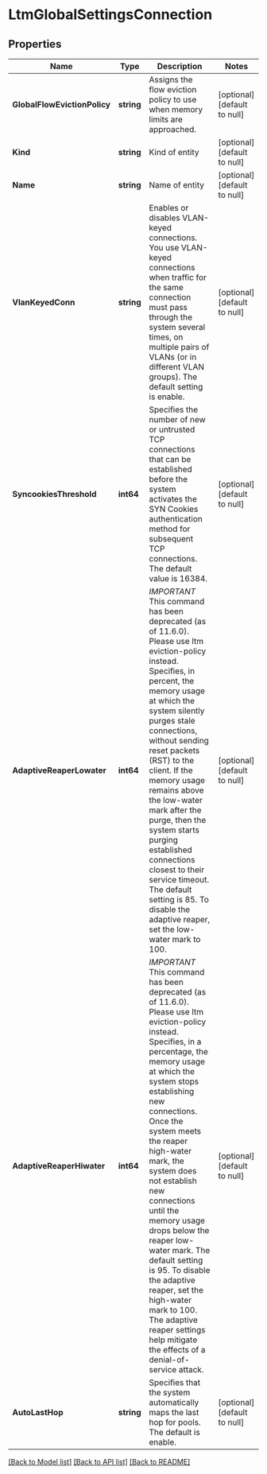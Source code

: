 # LtmGlobalSettingsConnection

## Properties
Name | Type | Description | Notes
------------ | ------------- | ------------- | -------------
**GlobalFlowEvictionPolicy** | **string** | Assigns the flow eviction policy to use when memory limits are approached. | [optional] [default to null]
**Kind** | **string** | Kind of entity | [optional] [default to null]
**Name** | **string** | Name of entity | [optional] [default to null]
**VlanKeyedConn** | **string** | Enables or disables VLAN-keyed connections. You use VLAN-keyed connections when traffic for the same connection must pass through the system several times, on multiple pairs of VLANs (or in different VLAN groups). The default setting is enable. | [optional] [default to null]
**SyncookiesThreshold** | **int64** | Specifies the number of new or untrusted TCP connections that can be established before the system activates the SYN Cookies authentication method for subsequent TCP connections.  The default value is 16384. | [optional] [default to null]
**AdaptiveReaperLowater** | **int64** | *IMPORTANT* This command has been deprecated (as of 11.6.0). Please use ltm eviction-policy instead. Specifies, in percent, the memory usage at which the system silently purges stale connections, without sending reset packets (RST) to the client. If the memory usage remains above the low-water mark after the purge, then the system starts purging established connections closest to their service timeout. The default setting is 85. To disable the adaptive reaper, set the low-water mark to 100. | [optional] [default to null]
**AdaptiveReaperHiwater** | **int64** | *IMPORTANT* This command has been deprecated (as of 11.6.0). Please use ltm eviction-policy instead. Specifies, in a percentage, the memory usage at which the system stops establishing new connections. Once the system meets the reaper high-water mark, the system does not establish new connections until the memory usage drops below the reaper low-water mark. The default setting is 95. To disable the adaptive reaper, set the high-water mark to 100. The adaptive reaper settings help mitigate the effects of a denial-of-service attack. | [optional] [default to null]
**AutoLastHop** | **string** | Specifies that the system automatically maps the last hop for pools. The default is enable. | [optional] [default to null]

[[Back to Model list]](../README.md#documentation-for-models) [[Back to API list]](../README.md#documentation-for-api-endpoints) [[Back to README]](../README.md)



